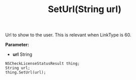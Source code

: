 ﻿---
uid: crmscript_ref_NSCheckLicenseStatusResult_SetUrl
title: SetUrl(String url)
intellisense: NSCheckLicenseStatusResult.SetUrl
keywords: NSCheckLicenseStatusResult, GetUrl
so.topic: reference
---

Url to show to the user.  This is relevant when LinkType is 60.

**Parameter:** 
 - **url** String

```crmscript
NSCheckLicenseStatusResult thing;
String url;
thing.SetUrl(url);
```

